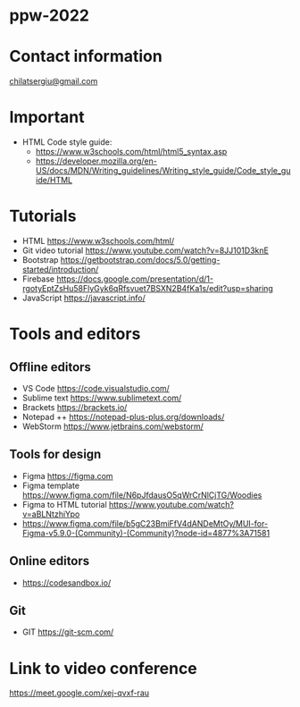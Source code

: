 # ppw-2022

# Contact information
chilatsergiu@gmail.com

# Important 
+ HTML Code style guide:
  + https://www.w3schools.com/html/html5_syntax.asp
  + https://developer.mozilla.org/en-US/docs/MDN/Writing_guidelines/Writing_style_guide/Code_style_guide/HTML

# Tutorials
- HTML https://www.w3schools.com/html/
- Git video tutorial https://www.youtube.com/watch?v=8JJ101D3knE
- Bootstrap https://getbootstrap.com/docs/5.0/getting-started/introduction/
- Firebase https://docs.google.com/presentation/d/1-rgotyEptZsHu58FlyGyk6qRfsvuet7BSXN2B4fKa1s/edit?usp=sharing
- JavaScript https://javascript.info/

# Tools and editors
## Offline editors
- VS Code https://code.visualstudio.com/
- Sublime text https://www.sublimetext.com/
- Brackets https://brackets.io/
- Notepad ++ https://notepad-plus-plus.org/downloads/
- WebStorm https://www.jetbrains.com/webstorm/

## Tools for design
- Figma https://figma.com
- Figma template https://www.figma.com/file/N6pJfdausO5qWrCrNlCjTG/Woodies
- Figma to HTML tutorial https://www.youtube.com/watch?v=aBLNtzhiYpo
- https://www.figma.com/file/b5gC23BmiFfV4dANDeMtOy/MUI-for-Figma-v5.9.0-(Community)-(Community)?node-id=4877%3A71581

## Online editors
- https://codesandbox.io/

## Git
- GIT https://git-scm.com/

# Link to video conference
https://meet.google.com/xej-qvxf-rau
